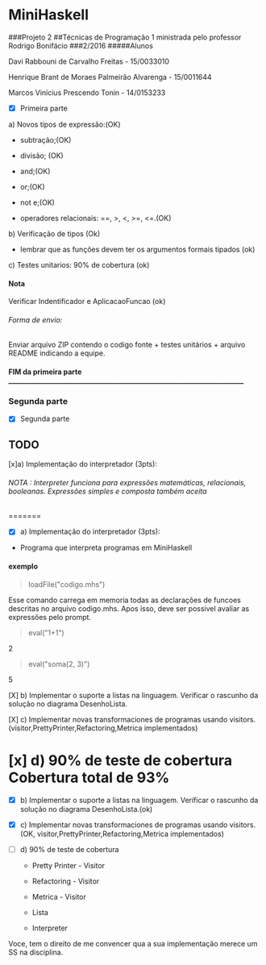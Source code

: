﻿# MiniHaskell
###Projeto 2
##Técnicas de Programação 1 ministrada pelo professor Rodrigo Bonifácio
###2/2016
#####Alunos 

Davi Rabbouni de Carvalho Freitas - 15/0033010

Henrique Brant de Moraes Palmeirão Alvarenga - 15/0011644

Marcos Vinícius Prescendo Tonin - 14/0153233

- [X] Primeira parte  

a) Novos tipos de expressão:(OK)

* subtração;(OK)

* divisão; (OK)

* and;(OK)

* or;(OK)

* not e;(OK) 

* operadores relacionais: ==, >, <, >=, <=.(OK)

b) Verificação de tipos  (Ok)

- lembrar que as funções devem ter os argumentos formais tipados (ok)

c) Testes unitarios: 90% de cobertura (ok)
#### Nota
Verificar Indentificador e 	AplicacaoFuncao (ok)

###### Forma de envio:
Enviar arquivo ZIP contendo o codigo fonte + testes unitários + arquivo README indicando a equipe. 
#### FIM da primeira parte ______________________________________________________________________
### Segunda parte 
- [x] Segunda parte 

## TODO


[x]a) Implementação do interpretador (3pts): 
###### NOTA : Interpreter funciona para expressões matemáticas, relacionais, booleanas. Expressões simples e composta também aceita

=======
- [x] a) Implementação do interpretador (3pts): 


* Programa que interpreta programas em MiniHaskell

#### exemplo

> loadFile("codigo.mhs") 

Esse comando carrega em memoria todas as declarações de funcoes descritas no arquivo codigo.mhs. Apos isso, deve ser possivel avaliar as expressões pelo prompt. 

> eval("1+1")

2

> eval("soma(2, 3)")

5


[X] b) Implementar o suporte a listas na linguagem. Verificar o rascunho da solução no diagrama DesenhoLista. 

[X] c) Implementar novas transformaciones de programas usando visitors. (visitor,PrettyPrinter,Refactoring,Metrica implementados)

[x] d) 90% de teste de cobertura
Cobertura total de 93%
=======
- [x] b) Implementar o suporte a listas na linguagem. Verificar o rascunho da solução no diagrama DesenhoLista.(ok) 

- [x] c) Implementar novas transformaciones de programas usando visitors. (OK, visitor,PrettyPrinter,Refactoring,Metrica implementados)

- [ ] d) 90% de teste de cobertura

  *  Pretty Printer - Visitor
  
  *  Refactoring - Visitor
  
  *  Metrica - Visitor
  
  *  Lista
  
  *  Interpreter 

Voce, tem o direito de me convencer qua a sua implementação merece um SS na disciplina. 
